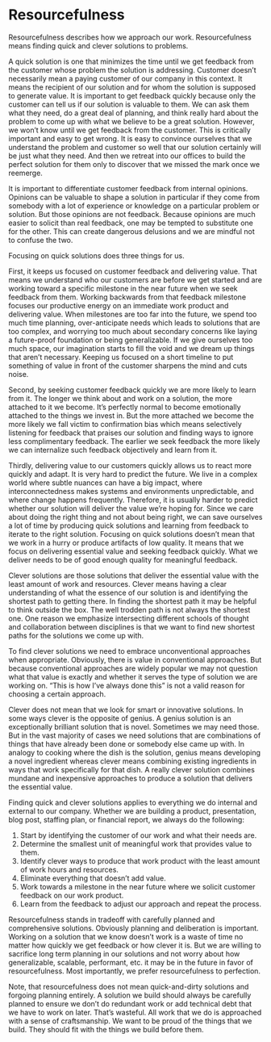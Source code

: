 # Resourcefulness

Resourcefulness describes how we approach our work. Resourcefulness means finding quick and clever solutions to problems.

A quick solution is one that minimizes the time until we get feedback from the customer whose problem the solution is addressing. Customer doesn’t necessarily mean a paying customer of our company in this context. It means the recipient of our solution and for whom the solution is supposed to generate value. It is important to get feedback quickly because only the customer can tell us if our solution is valuable to them. We can ask them what they need, do a great deal of planning, and think really hard about the problem to come up with what we believe to be a great solution. However, we won’t know until we get feedback from the customer. This is critically important and easy to get wrong. It is easy to convince ourselves that we understand the problem and customer so well that our solution certainly will be just what they need. And then we retreat into our offices to build the perfect solution for them only to discover that we missed the mark once we reemerge.

It is important to differentiate customer feedback from internal opinions. Opinions can be valuable to shape a solution in particular if they come from somebody with a lot of experience or knowledge on a particular problem or solution. But those opinions are not feedback. Because opinions are much easier to solicit than real feedback, one may be tempted to substitute one for the other. This can create dangerous delusions and we are mindful not to confuse the two.

Focusing on quick solutions does three things for us.

First, it keeps us focused on customer feedback and delivering value. That means we understand who our customers are before we get started and are working toward a specific milestone in the near future when we seek feedback from them. Working backwards from that feedback milestone focuses our productive energy on an immediate work product and delivering value. When milestones are too far into the future, we spend too much time planning, over-anticipate needs which leads to solutions that are too complex, and worrying too much about secondary concerns like laying a future-proof foundation or being generalizable. If we give ourselves too much space, our imagination starts to fill the void and we dream up things that aren’t necessary. Keeping us focused on a short timeline to put something of value in front of the customer sharpens the mind and cuts noise.

Second, by seeking customer feedback quickly we are more likely to learn from it. The longer we think about and work on a solution, the more attached to it we become. It’s perfectly normal to become emotionally attached to the things we invest in. But the more attached we become the more likely we fall victim to confirmation bias which means selectively listening for feedback that praises our solution and finding ways to ignore less complimentary feedback. The earlier we seek feedback the more likely we can internalize such feedback objectively and learn from it.

Thirdly, delivering value to our customers quickly allows us to react more quickly and adapt. It is very hard to predict the future. We live in a complex world where subtle nuances can have a big impact, where interconnectedness makes systems and environments unpredictable, and where change happens frequently. Therefore, it is usually harder to predict whether our solution will deliver the value we’re hoping for. Since we care about doing the right thing and not about being right, we can save ourselves a lot of time by producing quick solutions and learning from feedback to iterate to the right solution.
Focusing on quick solutions doesn’t mean that we work in a hurry or produce artifacts of low quality. It means that we focus on delivering essential value and seeking feedback quickly. What we deliver needs to be of good enough quality for meaningful feedback.

Clever solutions are those solutions that deliver the essential value with the least amount of work and resources. Clever means having a clear understanding of what the essence of our solution is and identifying the shortest path to getting there. In finding the shortest path it may be helpful to think outside the box. The well trodden path is not always the shortest one. One reason we emphasize intersecting different schools of thought and collaboration between disciplines is that we want to find new shortest paths for the solutions we come up with.

To find clever solutions we need to embrace unconventional approaches when appropriate. Obviously, there is value in conventional approaches. But because conventional approaches are widely popular we may not question what that value is exactly and whether it serves the type of solution we are working on. “This is how I’ve always done this” is not a valid reason for choosing a certain approach.

Clever does not mean that we look for smart or innovative solutions. In some ways clever is the opposite of genius. A genius solution is an exceptionally brilliant solution that is novel. Sometimes we may need those. But in the vast majority of cases we need solutions that are combinations of things that have already been done or somebody else came up with. In analogy to cooking where the dish is the solution, genius means developing a novel ingredient whereas clever means combining existing ingredients in ways that work specifically for that dish. A really clever solution combines mundane and inexpensive approaches to produce a solution that delivers the essential value.

Finding quick and clever solutions applies to everything we do internal and external to our company. Whether we are building a product, presentation, blog post, staffing plan, or financial report, we always do the following:

1. Start by identifying the customer of our work and what their needs are.
2. Determine the smallest unit of meaningful work that provides value to them.
3. Identify clever ways to produce that work product with the least amount of work hours and resources.
4. Eliminate everything that doesn’t add value.
5. Work towards a milestone in the near future where we solicit customer feedback on our work product.
6. Learn from the feedback to adjust our approach and repeat the process.

Resourcefulness stands in tradeoff with carefully planned and comprehensive solutions. Obviously planning and deliberation is important. Working on a solution that we know doesn’t work is a waste of time no matter how quickly we get feedback or how clever it is. But we are willing to sacrifice long term planning in our solutions and not worry about how generalizable, scalable, performant, etc. it may be in the future in favor of resourcefulness. Most importantly, we prefer resourcefulness to perfection.

Note, that resourcefulness does not mean quick-and-dirty solutions and forgoing planning entirely. A solution we build should always be carefully planned to ensure we don’t do redundant work or add technical debt that we have to work on later. That’s wasteful.
All work that we do is approached with a sense of craftsmanship. We want to be proud of the things that we build. They should fit with the things we build before them.
